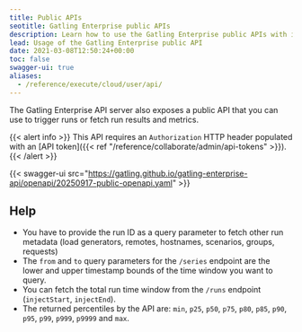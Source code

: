 ```yaml
---
title: Public APIs
seotitle: Gatling Enterprise public APIs
description: Learn how to use the Gatling Enterprise public APIs with its Swagger (OpenAPI) documentation.
lead: Usage of the Gatling Enterprise public API
date: 2021-03-08T12:50:24+00:00
toc: false
swagger-ui: true
aliases:
  - /reference/execute/cloud/user/api/
---
```


The Gatling Enterprise API server also exposes a public API that you can use to trigger runs or fetch run results and metrics.

{{< alert info >}}
This API requires an `Authorization` HTTP header populated with an [API token]({{< ref "/reference/collaborate/admin/api-tokens" >}}).
{{< /alert >}}

{{< swagger-ui src="https://gatling.github.io/gatling-enterprise-api/openapi/20250917-public-openapi.yaml" >}}

## Help
- You have to provide the run ID as a query parameter to fetch other run metadata (load generators, remotes, hostnames, scenarios, groups, requests)
- The `from` and `to` query parameters for the `/series` endpoint are the lower and upper timestamp bounds of the time window you want to query. 
- You can fetch the total run time window from the `/runs` endpoint (`injectStart`, `injectEnd`).
- The returned percentiles by the API are: `min`, `p25`, `p50`, `p75`, `p80`, `p85`, `p90`, `p95`, `p99`, `p999`, `p9999` and `max`.
